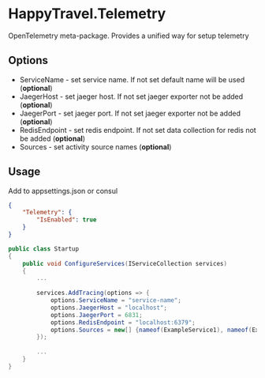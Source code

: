 # HappyTravel.Telemetry
OpenTelemetry meta-package. Provides a unified way for setup telemetry

## Options
- ServiceName - set service name. If not set default name will be used (**optional**)
- JaegerHost - set jaeger host. If not set jaeger exporter not be added (**optional**) 
- JaegerPort - set jaeger port. If not set jaeger exporter not be added (**optional**)
- RedisEndpoint - set redis endpoint. If not set data collection for redis not be added (**optional**)
- Sources - set activity source names (**optional**)

## Usage
Add to appsettings.json or consul
```json
{
    "Telemetry": {
        "IsEnabled": true
    }
}
```

```csharp
public class Startup
{
    public void ConfigureServices(IServiceCollection services)
    {
        ...
        
        services.AddTracing(options => {
            options.ServiceName = "service-name";
            options.JaegerHost = "localhost";
            options.JaegerPort = 6831;
            options.RedisEndpoint = "localhost:6379";
            options.Sources = new[] {nameof(ExampleService1), nameof(ExampleService2)};
        });
        
        ...
    }
}
```